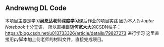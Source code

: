 ## Andrewng DL Code

本项目主要是学习**吴恩达老师深度学习**课后作业的项目实践
因为本人对J*upter Notebook*十分无语，
所以直接跟随**何宽大大**的CSDN帖子：https://blog.csdn.net/u013733326/article/details/79827273 进行学习
这里直接用py脚本加上何老师的材料文件，直接完成项目。